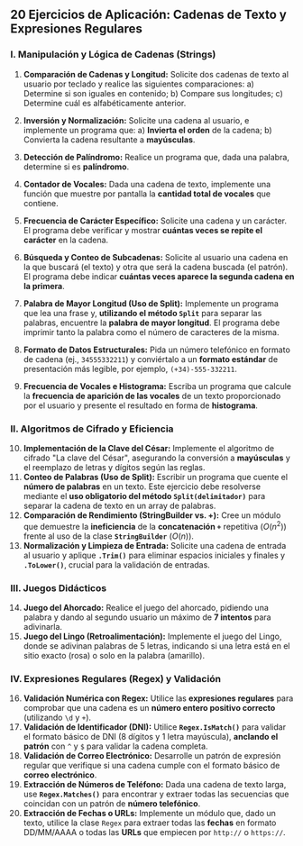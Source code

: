 ## 20 Ejercicios de Aplicación: Cadenas de Texto y Expresiones Regulares



### I. Manipulación y Lógica de Cadenas (Strings)

1.  **Comparación de Cadenas y Longitud:** Solicite dos cadenas de texto al usuario por teclado y realice las siguientes comparaciones: a) Determine si son iguales en contenido; b) Compare sus longitudes; c) Determine cuál es alfabéticamente anterior.
2.  **Inversión y Normalización:** Solicite una cadena al usuario, e implemente un programa que: a) **Invierta el orden** de la cadena; b) Convierta la cadena resultante a **mayúsculas**.
3.  **Detección de Palíndromo:** Realice un programa que, dada una palabra, determine si es **palíndromo**.
4.  **Contador de Vocales:** Dada una cadena de texto, implemente una función que muestre por pantalla la **cantidad total de vocales** que contiene.
5.  **Frecuencia de Carácter Específico:** Solicite una cadena y un carácter. El programa debe verificar y mostrar **cuántas veces se repite el carácter** en la cadena.

6.  **Búsqueda y Conteo de Subcadenas:** Solicite al usuario una cadena en la que buscará (el texto) y otra que será la cadena buscada (el patrón). El programa debe indicar **cuántas veces aparece la segunda cadena en la primera**.
7.  **Palabra de Mayor Longitud (Uso de Split):** Implemente un programa que lea una frase y, **utilizando el método `Split`** para separar las palabras, encuentre la **palabra de mayor longitud**. El programa debe imprimir tanto la palabra como el número de caracteres de la misma.
8.  **Formato de Datos Estructurales:** Pida un número telefónico en formato de cadena (ej., `34555332211`) y conviértalo a un **formato estándar** de presentación más legible, por ejemplo, `(+34)-555-332211`.
9.  **Frecuencia de Vocales e Histograma:** Escriba un programa que calcule la **frecuencia de aparición de las vocales** de un texto proporcionado por el usuario y presente el resultado en forma de **histograma**.

### II. Algoritmos de Cifrado y Eficiencia

10. **Implementación de la Clave del César:** Implemente el algoritmo de cifrado "La clave del César", asegurando la conversión a **mayúsculas** y el reemplazo de letras y dígitos según las reglas.
11. **Conteo de Palabras (Uso de Split):** Escribir un programa que cuente el **número de palabras** en un texto. Este ejercicio debe resolverse mediante el **uso obligatorio del método `Split(delimitador)`** para separar la cadena de texto en un array de palabras.
12. **Comparación de Rendimiento (StringBuilder vs. +):** Cree un módulo que demuestre la **ineficiencia** de la **concatenación `+`** repetitiva ($O(n^2)$) frente al uso de la clase **`StringBuilder`** ($O(n)$).
13. **Normalización y Limpieza de Entrada:** Solicite una cadena de entrada al usuario y aplique **`.Trim()`** para eliminar espacios iniciales y finales y **`.ToLower()`**, crucial para la validación de entradas.

### III. Juegos Didácticos

14. **Juego del Ahorcado:** Realice el juego del ahorcado, pidiendo una palabra y dando al segundo usuario un máximo de **7 intentos** para adivinarla.
15. **Juego del Lingo (Retroalimentación):** Implemente el juego del Lingo, donde se adivinan palabras de 5 letras, indicando si una letra está en el sitio exacto (rosa) o solo en la palabra (amarillo).

### IV. Expresiones Regulares (Regex) y Validación

16. **Validación Numérica con Regex:** Utilice las **expresiones regulares** para comprobar que una cadena es un **número entero positivo correcto** (utilizando `\d` y `+`).
17. **Validación de Identificador (DNI):** Utilice **`Regex.IsMatch()`** para validar el formato básico de DNI (8 dígitos y 1 letra mayúscula), **anclando el patrón** con `^` y `$` para validar la cadena completa.
18. **Validación de Correo Electrónico:** Desarrolle un patrón de expresión regular que verifique si una cadena cumple con el formato básico de **correo electrónico**.
19. **Extracción de Números de Teléfono:** Dada una cadena de texto larga, use **`Regex.Matches()`** para encontrar y extraer todas las secuencias que coincidan con un patrón de **número telefónico**.
20. **Extracción de Fechas o URLs:** Implemente un módulo que, dado un texto, utilice la clase `Regex` para extraer todas las **fechas** en formato DD/MM/AAAA o todas las **URLs** que empiecen por `http://` o `https://`.